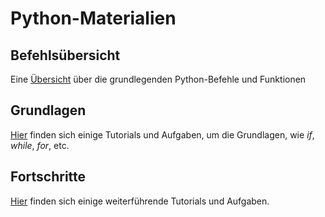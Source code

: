 # Python-Materialien

## Befehlsübersicht
Eine [Übersicht][ref] über die grundlegenden Python-Befehle und Funktionen

## Grundlagen
[Hier][grund] finden sich einige Tutorials und Aufgaben, um die Grundlagen, wie _if_, _while_, _for_, etc.

## Fortschritte
[Hier][fort] finden sich einige weiterführende Tutorials und Aufgaben.


[ref]: https://github.com/coderdojoka/Materialien/raw/master/Python/Befehlsreferenz/referenz.pdf
[grund]: https://github.com/coderdojoka/Materialien/tree/master/Python/Grundlagen
[fort]: https://github.com/coderdojoka/Materialien/tree/master/Python/Fortschritte
